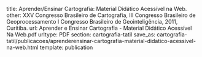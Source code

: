 title: Aprender/Ensinar Cartografia: Material Didático Acessível na Web.
other: XXV Congresso Brasileiro de Cartografia, III Congresso Brasileiro de Geoprocessamento I Congresso Brasileiro de Geointeligência, 2011, Curitiba.
url: Aprender e Ensinar Cartografia - Material Didático Acessível Na Web.pdf
urltype: PDF
section: cartografia-tatil
save_as: cartografia-tatil/publicacoes/aprenderensinar-cartografia-material-didatico-acessivel-na-web.html
template: publication
